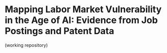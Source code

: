 # Mapping Labor Market Vulnerability in the Age of AI: Evidence from Job Postings and Patent Data
(working repository)
